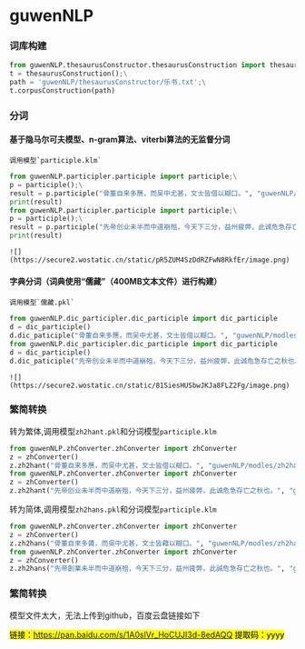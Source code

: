 # guwenNLP

### 词库构建

```Python
from guwenNLP.thesaurusConstructor.thesaurusConstruction import thesaurusConstruction;\
t = thesaurusConstruction();\
path = 'guwenNLP/thesaurusConstructor/乐书.txt';\
t.corpusConstruction(path)
```

### 分词

#### 基于隐马尔可夫模型、n-gram算法、viterbi算法的无监督分词

```
调用模型`participle.klm`
```

```Python
from guwenNLP.participler.participle import participle;\
p = participle();\
result = p.participle("骨董自来多赝，而吴中尤甚，文士皆借以糊口。", "guwenNLP/modles/participle.klm");\
print(result)
from guwenNLP.participler.participle import participle;\
p = participle();\
result = p.participle("先帝创业未半而中道崩殂，今天下三分，益州疲弊，此诚危急存亡之秋也。", "guwenNLP/modles/participle.klm");\
print(result)
```

```
![](https://secure2.wostatic.cn/static/pR5ZUM4SzDdRZFwN8RkfEr/image.png)
```

#### 字典分词（词典使用“儒藏”（400MB文本文件）进行构建）

```
调用模型`儒藏.pkl`
```

```Python
from guwenNLP.dic_participler.dic_participle import dic_participle 
d = dic_participle()
d.dic_paticiple("骨董自来多赝，而吴中尤甚，文士皆借以糊口。", "guwenNLP/modles/儒藏.pkl")
from guwenNLP.dic_participler.dic_participle import dic_participle 
d = dic_participle()
d.dic_paticiple("先帝创业未半而中道崩殂，今天下三分，益州疲弊，此诚危急存亡之秋也。", "guwenNLP/modles/儒藏.pkl")
```

```
![](https://secure2.wostatic.cn/static/81SiesHUSbwJKJa8FLZ2Fg/image.png)
```

### 繁简转换

转为繁体,调用模型`zh2hant.pkl`和分词模型`participle.klm`

```Python
from guwenNLP.zhConverter.zhConverter import zhConverter
z = zhConverter()
z.zh2hant("骨董自来多赝，而吴中尤甚，文士皆借以糊口。", "guwenNLP/modles/zh2hant.pkl", "guwenNLP/modles/participle.klm")
from guwenNLP.zhConverter.zhConverter import zhConverter
z = zhConverter()
z.zh2hant("先帝创业未半而中道崩殂，今天下三分，益州疲弊，此诚危急存亡之秋也。", "guwenNLP/modles/zh2hant.pkl", "guwenNLP/modles/participle.klm")
```

转为简体,调用模型`zh2hans.pkl`和分词模型`participle.klm`

```Python
from guwenNLP.zhConverter.zhConverter import zhConverter
z = zhConverter()
z.zh2hans("骨董自來多贗，而吳中尤甚，文士皆藉以糊口。", "guwenNLP/modles/zh2hans.pkl", "guwenNLP/modles/participle.klm")
from guwenNLP.zhConverter.zhConverter import zhConverter
z = zhConverter()
z.zh2hans("先帝創業未半而中道崩殂，今天下三分，益州疲弊，此誠危急存亡之秋也。", "guwenNLP/modles/zh2hans.pkl", "guwenNLP/modles/participle.klm")
```

### 繁简转换

模型文件太大，无法上传到github，百度云盘链接如下

<mark>链接：https://pan.baidu.com/s/1A0slVr_HoCUJI3d-8edAQQ 
提取码：yyyy</mark>